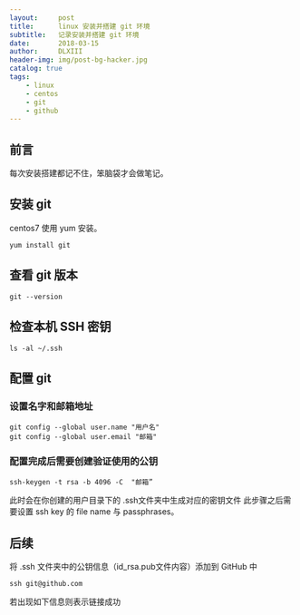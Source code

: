 ```yaml
---
layout:     post
title:      linux 安装并搭建 git 环境
subtitle:   记录安装并搭建 git 环境
date:       2018-03-15
author:     DLXIII
header-img: img/post-bg-hacker.jpg
catalog: true
tags:
    - linux
    - centos
    - git
    - github
---
```



## 前言

每次安装搭建都记不住，笨脑袋才会做笔记。

## 安装 git

centos7 使用 yum 安装。

~~~
yum install git
~~~

## 查看 git 版本

~~~
git --version
~~~

## 检查本机 SSH 密钥

~~~
ls -al ~/.ssh
~~~

## 配置 git

### 设置名字和邮箱地址

~~~
git config --global user.name "用户名"
git config --global user.email "邮箱"
~~~

### 配置完成后需要创建验证使用的公钥

~~~
ssh-keygen -t rsa -b 4096 -C  "邮箱”
~~~

此时会在你创建的用户目录下的 .ssh文件夹中生成对应的密钥文件
此步骤之后需要设置 ssh key 的 file name 与 passphrases。

## 后续

将 .ssh 文件夹中的公钥信息（id_rsa.pub文件内容）添加到 GitHub 中

~~~
ssh git@github.com
~~~

若出现如下信息则表示链接成功
